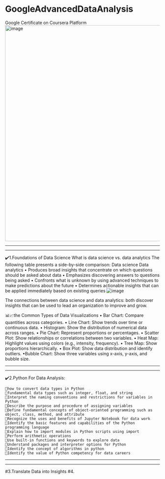 # GoogleAdvancedDataAnalysis
Google Certificate on Coursera Platform
<img width="704" alt="image" src="https://github.com/user-attachments/assets/2bac28f7-7b29-4e74-8bb0-dcdcf182d93a" />

----------------------------------------------------
----------------------------------------------------
✔️1.Foundations of Data Science
What is data science vs. data analytics 
The following table presents a side-by-side comparison:
Data science	Data analytics
• Produces broad insights that concentrate on which questions should be asked about data	• Emphasizes discovering answers to questions being asked 
• Confronts what is unknown by using advanced techniques to make predictions about the future 	• Determines actionable insights that can be applied immediately based on existing queries
![image](https://github.com/user-attachments/assets/ebedc396-512a-440d-81a6-7f03b359e9c9)

The connections between data science and data analytics: both discover insights that can be used to lead an organization to improve and grow. 

📊📈the Common Types of Data Visualizations
	• Bar Chart: Compare quantities across categories.
	• Line Chart: Show trends over time or continuous data.
	• Histogram: Show the distribution of numerical data across ranges.
	• Pie Chart: Represent proportions or percentages.
	• Scatter Plot: Show relationships or correlations between two variables.
	• Heat Map: Highlight values using colors (e.g., intensity, frequency).
	• Tree Map: Show proportions hierarchically.
	• Box Plot: Show data distribution and identify outliers.
  •Bubble Chart: Show three variables using x-axis, y-axis, and bubble size.

----------------------------------------------------
----------------------------------------------------

✔️2.Python For Data Analysis:

    📍how to convert data types in Python
    📍fundamental data types such as integer, float, and string
    📍Interpret the naming conventions and restrictions for variables in Python
    📍Describe the purpose and procedure of assigning variables
    📍Define fundamental concepts of object-oriented programming such as object, class, method, and attribute
    📍Recognize the uses and benefits of Jupyter Notebook for data work
    📍Identify the basic features and capabilities of the Python programming language
    📍Explain how to import modules in Python scripts using import
    📍Perform arithmetic operations
    📍Use built-in functions and keywords to explore data
    📍Understand packages and interpreter options for Python
    📍Identify the concept of algorithms in python
    📍Identify the value of Python competency for data careers
    
----------------------------------------------------
----------------------------------------------------

#3.Translate Data into Insights
#4.
